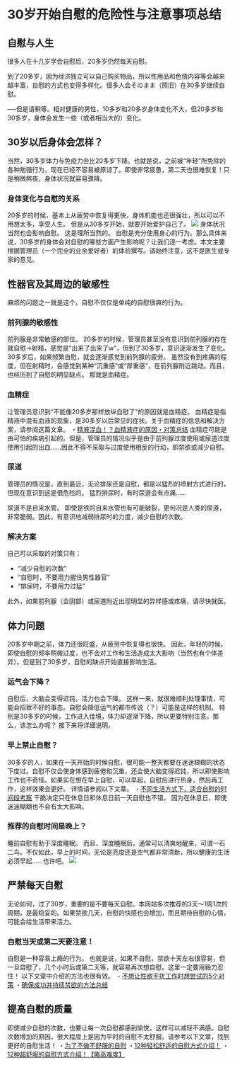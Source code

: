 # 30岁开始自慰的危险性与注意事项总结 [​](#_30岁开始自慰的危险性与注意事项总结)

## 自慰与人生 [​](#自慰与人生)

很多人在十几岁学会自慰后，20多岁仍然每天自慰。

到了20多岁，因为经济独立可以自己购买物品，所以性用品和色情内容等会越来越丰富，自慰的方式也变得多样化。很多人会そのまま（照旧）在30多岁继续自慰。

──但是请稍等。相对健康的男性，10多岁和20多岁身体变化不大，但20多岁和30多岁，身体会发生一些（或者相当大的）变化。

## 30岁以后身体会怎样？ [​](#_30岁以后身体会怎样)

当然，30多岁体力与免疫力会比20多岁下降。也就是说，之前被“年轻”所免除的各种勉强行为，现在已经不容易被原谅了。即使非常疲惫，第二天也很难恢复！只是稍微熬夜，身体状况就容易骤降。

### 身体变化与自慰的关系 [​](#身体变化与自慰的关系)

20多岁的时候，基本上从疲劳中恢复得更快，身体机能也还很强壮，所以可以不用想太多，享受人生。 但是从30多岁开始，就要开始爱护自己了。 ![](https://sp-ao.shortpixel.ai/client/to_auto,q_glossy,ret_img/https://www.onanie-analyzer.com/otona/nurse.jpg) 身体状况当然也会影响自慰。 这是理所当然的。 自慰是充分使用身心的行为。那么具体来说，30多岁的身体会对自慰的哪些方面产生影响呢？让我们逐一考虑。本文主要根据管理员（一个完全的业余爱好者）的体验撰写。请始终注意，这不是医生或专家的意见。

## 性器官及其周边的敏感性 [​](#性器官及其周边的敏感性)

麻烦的问题之一就是这个。自慰不仅仅是单纯的自慰很爽的行为。

### 前列腺的敏感性 [​](#前列腺的敏感性)

前列腺是非常敏感的部位。 20多岁的时候，管理员甚至没有意识到前列腺的存在就自慰→射精，感觉是“出来了出来了w”，但到了30多岁，意识逐渐发生了变化。30多岁后，如果频繁自慰，就会逐渐感觉到前列腺的疲劳。 虽然没有到疼痛的程度，但在射精时，会感觉到某种“沉重感”或“厚重感”，在前列腺附近跳动。而且，也经历到了自慰的明显缺点。 那就是血精症。

### 血精症 [​](#血精症)

让管理员意识到“不能像20多岁那样放纵自慰了”的原因就是血精症。 血精症是指精液中混有血液的现象，是30多岁以后常见的症状。关于血精症的信息和解决方案，请参阅这篇文章。 ・[精液混血！？血精液症的原因・对策总结](/h-life/onanie-a/broad01.html) 血精症可能是由可怕的疾病引起的。但是，管理员的情况似乎是由于前列腺过度使用或尿道过度使用引起的出血……因此不得不采取与过度使用相反的行动，即禁欲或减少自慰。

### 尿道 [​](#尿道)

管理员的情况是，直到最近，无论排尿还是自慰，都是以猛烈的喷射方式进行的，但现在意识到这是很危险的。 猛烈排尿时，有时尿道会有点痛……

尿道不是自来水管。 即使是铁的自来水管也有可能破裂，更何况是人类的尿道，非常脆弱。因此，有意识地减弱排尿时的力度，减少自慰的次数。

### 解决方案 [​](#解决方案)

自己可以采取的对策只有：

+   “减少自慰的次数”
+   “自慰时，不要用力握住男性器官”
+   “排尿时，不要用力过猛”

此外，如果前列腺（会阴部）或尿道附近出现明显的异样感或疼痛，请尽快就医。

## 体力问题 [​](#体力问题)

20多岁中期之前，体力还很旺盛，从疲劳中恢复得也很快。 因此，年轻的时候，即使自慰的频率稍微过度，也不会对工作和生活造成太大影响（当然也有个体差异）。但是到了30多岁，自慰的缺点开始直接影响生活。

### 运气会下降？ [​](#运气会下降)

自慰后，大脑会变得迟钝，活力也会下降。 这样一来，就很难顺利处理事情，可能会招致不好的事态。自慰会降低运气的都市传说（？）可能是这样的机制。 特别是30多岁的时候，工作进入佳境，体力却逐渐下降，所以更要特别注意。那么，该怎么办呢？ 接下来将详细说明。

### 早上禁止自慰？ [​](#早上禁止自慰)

30多岁的人，如果在一天开始的时候自慰，很可能一整天都要在迷迷糊糊的状态下度过。自慰不仅会使身体感到疲倦和沉重，还会使大脑变得迟钝，所以即使影响工作也不奇怪。如果实在想在早上自慰，可以早起，自慰后进行热身，然后再工作，这样效果会更好。 详情请参阅以下文章。 ・[不同生活方式下，适合自慰的时间段考察](/h-life/onanie-a/time.html) 干脆决定只在休息日和休息日前一天自慰也不错。 因为在休息日，即使迷迷糊糊也不会有太大影响。

### 推荐的自慰时间是晚上？ [​](#推荐的自慰时间是晚上)

睡前自慰有助于深度睡眠。 而且，深度睡眠后，通常可以清爽地醒来，可谓一石二鸟。不仅如此，早上的时间，无论是亮度还是空气都非常清新，所以健康的生活必须早起……也许吧。 ![](https://sp-ao.shortpixel.ai/client/to_auto,q_glossy,ret_img/https://www.onanie-analyzer.com/otona/photo-0071.jpg)

## 严禁每天自慰 [​](#严禁每天自慰)

无论如何，过了30岁，重要的是不要每天自慰。本网站多次推荐的3天～1周1次的周期，是最稳妥的。如果禁欲几天，自慰的快感也会增加，而且期待自慰的心情，可能会给生活带来活力。

### 自慰当天或第二天要注意！ [​](#自慰当天或第二天要注意)

自慰是一种容易上瘾的行为。 也就是说，如果不自慰，禁欲十天左右很容易，但一旦自慰了，几个小时后或第二天等，就容易再次想自慰。这里一定要用毅力忍住！ 以下文章中介绍的方法也很有效。 ・[不想让性欲干扰工作时想尝试的5个对策](https://www.onanie-analyzer.com/muramura5/) ・[确保成功并持续禁欲的方法总结](/h-life/onanie-a/onakin.html)

## 提高自慰的质量 [​](#提高自慰的质量)

即使减少自慰的次数，也要让每一次自慰都感到愉悦，这样可以减轻不满感。自慰次数增加的原因，很大程度上是因为平时的自慰不太舒服。请参考以下文章，找到更好的自慰生活！ ・[为了不做不舒服的自慰](/h-life/onanie-a/kaikan-imaichi.html) ・[12种轻松舒适的自慰方式介绍！](/h-life/onanie-a/easy12.html) ・[12种超舒服的自慰方式介绍！【略高难度】](/h-life/onanie-a/onanie12.html)